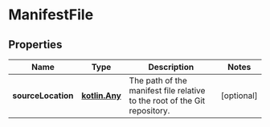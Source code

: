 
# ManifestFile

## Properties
Name | Type | Description | Notes
------------ | ------------- | ------------- | -------------
**sourceLocation** | [**kotlin.Any**](.md) | The path of the manifest file relative to the root of the Git repository. |  [optional]



